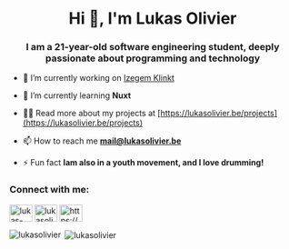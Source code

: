 <h1 align="center">Hi 👋, I'm Lukas Olivier</h1>
<h3 align="center">I am a 21-year-old software engineering student, deeply passionate about programming and technology</h3>

- 🔭 I’m currently working on [Izegem Klinkt](https://izegemklinkt.be/)

- 🌱 I’m currently learning **Nuxt**

- 👨‍💻 Read more about my projects at [https://lukasolivier.be/projects](https://lukasolivier.be/projects)

- 📫 How to reach me **mail@lukasolivier.be**

- ⚡ Fun fact **Iam also in a youth movement, and I love drumming!**

<h3 align="left">Connect with me:</h3>
<p align="left">
<a href="https://linkedin.com/in/lukas-olivier" target="blank"><img align="center" src="https://raw.githubusercontent.com/rahuldkjain/github-profile-readme-generator/master/src/images/icons/Social/linked-in-alt.svg" alt="lukas-olivier" height="30" width="40" /></a>
<a href="https://fb.com/lukasolivier2" target="blank"><img align="center" src="https://raw.githubusercontent.com/rahuldkjain/github-profile-readme-generator/master/src/images/icons/Social/facebook.svg" alt="lukasolivier2" height="30" width="40" /></a>
<a href="https://instagram.com/https://www.instagram.com/lukasoli4/" target="blank"><img align="center" src="https://raw.githubusercontent.com/rahuldkjain/github-profile-readme-generator/master/src/images/icons/Social/instagram.svg" alt="https://www.instagram.com/lukasoli4/" height="30" width="40" /></a>
</p>

<p><img align="left" src="https://github-readme-stats.vercel.app/api/top-langs?username=lukasolivier&show_icons=true&locale=en&layout=compact" alt="lukasolivier" /></p>

<p>&nbsp;<img align="center" src="https://github-readme-stats.vercel.app/api?username=lukasolivier&show_icons=true&locale=en" alt="lukasolivier" /></p>

